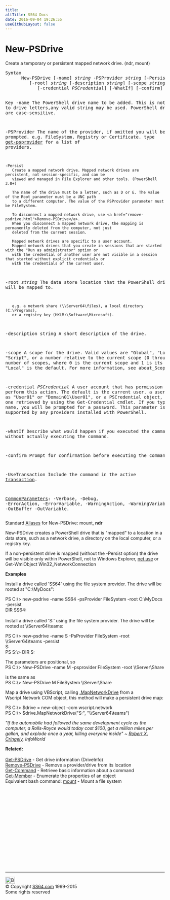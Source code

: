 ```yaml
---
title:
altTitle: SS64 Docs
date: 2016-09-04 19:26:55
useGithubLayout: false
---
```

<!-- #BeginLibraryItem "/Library/head_ps.lbi" --><!-- #EndLibraryItem --><h1>New-PSDrive</h1> 
<p>Create a temporary or persistent mapped network drive. (<span class="code">ndr, mount</span>)</p>
<pre>Syntax
      New-PSDrive [-name] <i>string</i> -PSProvider <i>string</i> [-Persist]
         [-root] <i>string</i> [-description <i>string</i>] [-scope <i>string</i>]
            [-credential <i>PSCredential</i>] [-WhatIf] [-confirm] [-UseTransaction] [<i>CommonParameters</i>]

Key
   -name 
       The PowerShell drive name to be added.
       This is not limited to drive letters,any valid string may be used.
       PowerShell drives names are case-sensitive.

   -PSProvider 
       The name of the provider, if omitted you will be prompted.
       e.g. FileSystem, Registry or Certificate.
       type <a href="get-psprovider.html">get-psprovider</a> for a list of providers.

    -Persist
       Create a mapped network drive. Mapped network drives are persistent, not session-specific, and can be
       viewed and managed in File Explorer and other tools. (PowerShell 3.0+)

       The name of the drive must be a letter, such as D or E. The value of the Root parameter must be a UNC path
       to a different computer. The value of the PSProvider parameter must be FileSystem.

       To disconnect a mapped network drive, use <a href="remove-psdrive.html">Remove-PSDrive</a>.
       When you disconnect a mapped network drive, the mapping is permanently deleted from the computer, not just
       deleted from the current session.

       Mapped network drives are specific to a user account.
       Mapped network drives that you create in sessions that are started with the "Run as administrator" option or
       with the credential of another user are not visible in a session that started without explicit credentials or
       with the credentials of the current user.

   -root <i>string</i>
       The data store location that the PowerShell drive will be mapped to.

       e.g. a network share (\\Server64\files), a local directory (C:\Programs),
       or a registry key (HKLM:\Software\Microsoft).

   -description string
       A short description of the drive.

   -scope 
       A scope for the drive.
       Valid values are "Global", "Local", or "Script", or a number relative
       to the current scope (0 through the number of scopes, where 0 is the
       current scope and 1 is its parent).
       "Local" is the default. For more information, see about_Scopes.

   -credential <i>PSCredential</i>
       A user account that has permission to perform this action.
       The default is the current user.
       a user-name, such as "User01" or "Domain01\User01", or a PSCredential
       object, such as the one retrieved by using the Get-Credential cmdlet.
       If you type a user name, you will be prompted for a password.
       This parameter is not supported by any providers installed with PowerShell.

   -whatIf
       Describe what would happen if you executed the command without
       actually executing the command.

   -confirm
       Prompt for confirmation before executing the command.

   -UseTransaction
       Include the command in the active <a href="syntax-transactions.html">transaction</a>.

   <a href="common.html">CommonParameters</a>:
       -Verbose, -Debug, -ErrorAction, -ErrorVariable, -WarningAction, -WarningVariable,
       -OutBuffer -OutVariable.</pre>
<p>Standard <a href="get-alias.html">Aliases</a> for New-PSDrive:<span class="code"> mount, <b>ndr</b></span></p>
<p>New-PSDrive creates a  PowerShell drive that is "mapped" to a location in a data store, such as a network drive, a directory on the local computer, or a registry key.</p>
<p>If a non-persistent drive is mapped (without the -Persist option) the drive will  be visible only within PowerShell, not to Windows Explorer, <span class="code"><a href="../nt/net_use.html">net use</a></span> or <span class="code">Get-WmiObject Win32_NetworkConnection</span></p>
<p><b>Examples</b></p>
<p>Install a drive called 'SS64' using the file system provider. The drive will be rooted at "C:\MyDocs":</p>
<p><span class="code">PS C:\&gt; new-psdrive -name SS64 -psProvider FileSystem -root C:\MyDocs -persist<br>
DIR SS64:
</span><br><br>
Install a drive called 'S:'  using the file system provider. The drive will be rooted at <span class="code">\\Server64\teams</span>:</p>
<p class="code">PS C:\&gt; new-psdrive -name S -PsProvider FileSystem -root \\Server64\teams -persist<br>
S:<br>
PS S:\&gt; DIR S:</p>
<p>The  parameters are positional, so <br>
<span class="code">PS C:\&gt; New-PSDrive -name M -psprovider FileSystem -root \\Server\Share</span></p>
<p>is the same as <br>
<span class="code">PS C:\&gt; New-PSDrive M FileSystem \\Server\Share</span></p>
<p>Map a drive using VBScript, calling <span class="code"><a href="../vb/mapnetworkdrive.html">.MapNetworkDrive</a></span> from a Wscript.Network COM object, this method will make a persistent drive map:</p>
<p><span class="code">PS C:\&gt; $drive = new-object -com wscript.network<br>
PS C:\&gt; $drive.MapNetworkDrive("S:", "\\Server64\teams")</span></p>
<p class="quote"><i>"If the automobile had followed the same development cycle as the computer, a Rolls-Royce would today cost $100, get a million miles per gallon, and explode once a year, killing everyone inside" ~ <a href="http://www.cringely.com/">Robert X. Cringely</a>, InfoWorld </i></p>
<p><b>Related:</b><br>
<br>
<a href="get-psdrive.html">Get-PSDrive</a> - Get drive information (DriveInfo)<br>
<a href="remove-psdrive.html">Remove-PSDrive</a> - Remove a provider/drive from its location<br>
<a href="get-command.html">Get-Command</a> - Retrieve basic information about a command<br>
<a href="get-member.html">Get-Member</a> - Enumerate the properties of an object<br>
Equivalent bash command: <a href="../bash/mount.html">mount</a> - Mount a file system</p><!-- #BeginLibraryItem "/Library/foot_ps.lbi" --><p>
<!-- PowerShell300 -->
<ins class="adsbygoogle" style="display:inline-block;width:300px;height:250px" data-ad-client="ca-pub-6140977852749469" data-ad-slot="6253539900"></ins>
<script>
(adsbygoogle = window.adsbygoogle || []).push({});
</script></p>
<hr>
<div id="bl" class="footer"><a href="new-psdrive.html#"><img src="../images/top.png" width="30" height="22" alt="Back to the Top"></a></div>
<div id="br" class="footer, tagline">© Copyright <a href="../index.html">SS64.com</a> 1999-2015<br>
Some rights reserved</div><!-- #EndLibraryItem -->

